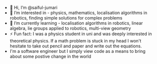 - 👋 Hi, I’m @saiful-jumari
- 👀 I’m interested in - physics, mathematics, localisation algorithms in robotics, finding simple solutions for complex problems
- 🌱 I’m currently learning - localisation algorithms in robotics, linear algebra, lie groups applied to robotics, multi-view geometry
- ⚡ Fun fact: I was a physics student in uni and was deeply interested in theoretical physics. If a math problem is stuck in my head I won't hesitate to take out pencil and paper and write out the equations.
- I'm a software engineer but I simply view code as a means to bring about some postive change in the world

<!---
saiful-jumari/saiful-jumari is a ✨ special ✨ repository because its `README.md` (this file) appears on your GitHub profile.
You can click the Preview link to take a look at your changes.
--->
